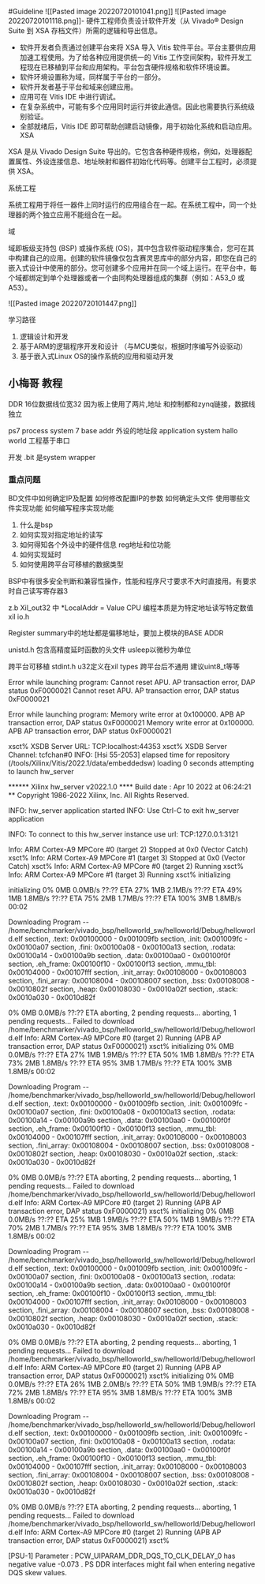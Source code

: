 
#Guideline
![[Pasted image 20220720101041.png]]
![[Pasted image 20220720101118.png]]-   硬件工程师负责设计软件开发（从 Vivado® Design Suite 到 XSA 存档文件）所需的逻辑和导出信息。

- 软件开发者负责通过创建平台来将 XSA 导入 Vitis 软件平台。平台主要供应用加速工程使用。为了给各种应用提供统一的 Vitis 工作空间架构，软件开发工程现在已移植到平台和应用架构。平台包含硬件规格和软件环境设置。
- 软件环境设置称为域，同样属于平台的一部分。
- 软件开发者基于平台和域来创建应用。
- 应用可在 Vitis IDE 中进行调试。
- 在复杂系统中，可能有多个应用同时运行并彼此通信。因此也需要执行系统级别验证。
- 全部就绪后，Vitis IDE 即可帮助创建启动镜像，用于初始化系统和启动应用。
XSA

XSA 是从 Vivado Design Suite 导出的。它包含各种硬件规格，例如，处理器配置属性、外设连接信息、地址映射和器件初始化代码等。创建平台工程时，必须提供 XSA。

系统工程

系统工程用于将任一器件上同时运行的应用组合在一起。在系统工程中，同一个处理器的两个独立应用不能组合在一起。

域

域即板级支持包 (BSP) 或操作系统 (OS)，其中包含软件驱动程序集合，您可在其中构建自己的应用。创建的软件镜像仅包含赛灵思库中的部分内容，即您在自己的嵌入式设计中使用的部分。您可创建多个应用并在同一个域上运行。在平台中，每个域都绑定到单个处理器或者一个由同构处理器组成的集群（例如：A53_0 或 A53）。

![[Pasted image 20220720101447.png]]

学习路径  
1. 逻辑设计和开发
2. 基于ARM的逻辑程序开发和设计 （与MCU类似，根据时序编写外设驱动）
3. 基于嵌入式Linux OS的操作系统的应用和驱动开发
## 小梅哥 教程
DDR 16位数据线位宽32 因为板上使用了两片,地址 和控制都和zynq链接，数据线独立

ps7 process system 7 
base addr 外设的地址段
application system
hallo world 工程基于串口

开发
.bit 是system wrapper

### 重点问题
BD文件中如何确定IP及配置
如何修改配置IP的参数 
如何确定头文件
使用哪些文件实现功能
如何编写程序实现功能

1. 什么是bsp
2. 如何实现对指定地址的读写
3. 如何得知各个外设中的硬件信息 reg地址和位功能
4. 如何实现延时
5. 如何使用跨平台可移植的数据类型

BSP中有很多安全判断和兼容性操作，性能和程序尺寸要求不大时直接用。有要求时自己读写寄存器3

z.b Xil_out32 中 *LocalAddr = Value CPU 编程本质是为特定地址读写特定数值
xil io.h

Register summary中的地址都是偏移地址，要加上模块的BASE ADDR

unistd.h 包含高精度延时函数的头文件 usleep以微秒为单位


跨平台可移植  stdint.h
u32定义在xil types 跨平台后不通用 建议uint8_t等等

Error while launching program: 
Cannot reset APU. AP transaction error, DAP status 0xF0000021
Cannot reset APU. AP transaction error, DAP status 0xF0000021

Error while launching program:  Memory write error at 0x100000. APB AP transaction error, DAP status 0xF0000021 Memory write error at 0x100000. APB AP transaction error, DAP status 0xF0000021

xsct% XSDB Server URL: TCP:localhost:44353
xsct% XSDB Server Channel: tcfchan#0
INFO: [Hsi 55-2053] elapsed time for repository (/tools/Xilinx/Vitis/2022.1/data/embeddedsw) loading 0 seconds
attempting to launch hw_server

****** Xilinx hw_server v2022.1.0
  **** Build date : Apr 10 2022 at 06:24:21
    ** Copyright 1986-2022 Xilinx, Inc. All Rights Reserved.

INFO: hw_server application started
INFO: Use Ctrl-C to exit hw_server application

INFO: To connect to this hw_server instance use url: TCP:127.0.0.1:3121

Info: ARM Cortex-A9 MPCore #0 (target 2) Stopped at 0x0 (Vector Catch)
xsct% Info: ARM Cortex-A9 MPCore #1 (target 3) Stopped at 0x0 (Vector Catch)
xsct% Info: ARM Cortex-A9 MPCore #0 (target 2) Running
xsct% Info: ARM Cortex-A9 MPCore #1 (target 3) Running
xsct% 
initializing

initializing
  0%    0MB   0.0MB/s  ??:?? ETA
 27%    1MB   2.1MB/s  ??:?? ETA
 49%    1MB   1.8MB/s  ??:?? ETA
 75%    2MB   1.7MB/s  ??:?? ETA
100%    3MB   1.8MB/s  00:02    

Downloading Program -- /home/benchmarker/vivado_bsp/helloworld_sw/helloworld/Debug/helloworld.elf
	section, .text: 0x00100000 - 0x001009fb
	section, .init: 0x001009fc - 0x00100a07
	section, .fini: 0x00100a08 - 0x00100a13
	section, .rodata: 0x00100a14 - 0x00100a9b
	section, .data: 0x00100aa0 - 0x00100f0f
	section, .eh_frame: 0x00100f10 - 0x00100f13
	section, .mmu_tbl: 0x00104000 - 0x00107fff
	section, .init_array: 0x00108000 - 0x00108003
	section, .fini_array: 0x00108004 - 0x00108007
	section, .bss: 0x00108008 - 0x0010802f
	section, .heap: 0x00108030 - 0x0010a02f
	section, .stack: 0x0010a030 - 0x0010d82f

  0%    0MB   0.0MB/s  ??:?? ETA
aborting, 2 pending requests... 
aborting, 1 pending requests... 
Failed to download /home/benchmarker/vivado_bsp/helloworld_sw/helloworld/Debug/helloworld.elf
Info: ARM Cortex-A9 MPCore #0 (target 2) Running (APB AP transaction error, DAP status 0xF0000021)
xsct% 
initializing
  0%    0MB   0.0MB/s  ??:?? ETA
 27%    1MB   1.9MB/s  ??:?? ETA
 50%    1MB   1.8MB/s  ??:?? ETA
 73%    2MB   1.8MB/s  ??:?? ETA
 95%    3MB   1.7MB/s  ??:?? ETA
100%    3MB   1.8MB/s  00:02    

Downloading Program -- /home/benchmarker/vivado_bsp/helloworld_sw/helloworld/Debug/helloworld.elf
	section, .text: 0x00100000 - 0x001009fb
	section, .init: 0x001009fc - 0x00100a07
	section, .fini: 0x00100a08 - 0x00100a13
	section, .rodata: 0x00100a14 - 0x00100a9b
	section, .data: 0x00100aa0 - 0x00100f0f
	section, .eh_frame: 0x00100f10 - 0x00100f13
	section, .mmu_tbl: 0x00104000 - 0x00107fff
	section, .init_array: 0x00108000 - 0x00108003
	section, .fini_array: 0x00108004 - 0x00108007
	section, .bss: 0x00108008 - 0x0010802f
	section, .heap: 0x00108030 - 0x0010a02f
	section, .stack: 0x0010a030 - 0x0010d82f

  0%    0MB   0.0MB/s  ??:?? ETA
aborting, 2 pending requests... 
aborting, 1 pending requests... 
Failed to download /home/benchmarker/vivado_bsp/helloworld_sw/helloworld/Debug/helloworld.elf
Info: ARM Cortex-A9 MPCore #0 (target 2) Running (APB AP transaction error, DAP status 0xF0000021)
xsct% 
initializing
  0%    0MB   0.0MB/s  ??:?? ETA
 25%    1MB   1.9MB/s  ??:?? ETA
 50%    1MB   1.9MB/s  ??:?? ETA
 70%    2MB   1.7MB/s  ??:?? ETA
 95%    3MB   1.8MB/s  ??:?? ETA
100%    3MB   1.8MB/s  00:02    

Downloading Program -- /home/benchmarker/vivado_bsp/helloworld_sw/helloworld/Debug/helloworld.elf
	section, .text: 0x00100000 - 0x001009fb
	section, .init: 0x001009fc - 0x00100a07
	section, .fini: 0x00100a08 - 0x00100a13
	section, .rodata: 0x00100a14 - 0x00100a9b
	section, .data: 0x00100aa0 - 0x00100f0f
	section, .eh_frame: 0x00100f10 - 0x00100f13
	section, .mmu_tbl: 0x00104000 - 0x00107fff
	section, .init_array: 0x00108000 - 0x00108003
	section, .fini_array: 0x00108004 - 0x00108007
	section, .bss: 0x00108008 - 0x0010802f
	section, .heap: 0x00108030 - 0x0010a02f
	section, .stack: 0x0010a030 - 0x0010d82f

  0%    0MB   0.0MB/s  ??:?? ETA
aborting, 2 pending requests... 
aborting, 1 pending requests... 
Failed to download /home/benchmarker/vivado_bsp/helloworld_sw/helloworld/Debug/helloworld.elf
Info: ARM Cortex-A9 MPCore #0 (target 2) Running (APB AP transaction error, DAP status 0xF0000021)
xsct% 
initializing
  0%    0MB   0.0MB/s  ??:?? ETA
 26%    1MB   2.0MB/s  ??:?? ETA
 50%    1MB   1.9MB/s  ??:?? ETA
 72%    2MB   1.8MB/s  ??:?? ETA
 95%    3MB   1.8MB/s  ??:?? ETA
100%    3MB   1.8MB/s  00:02    

Downloading Program -- /home/benchmarker/vivado_bsp/helloworld_sw/helloworld/Debug/helloworld.elf
	section, .text: 0x00100000 - 0x001009fb
	section, .init: 0x001009fc - 0x00100a07
	section, .fini: 0x00100a08 - 0x00100a13
	section, .rodata: 0x00100a14 - 0x00100a9b
	section, .data: 0x00100aa0 - 0x00100f0f
	section, .eh_frame: 0x00100f10 - 0x00100f13
	section, .mmu_tbl: 0x00104000 - 0x00107fff
	section, .init_array: 0x00108000 - 0x00108003
	section, .fini_array: 0x00108004 - 0x00108007
	section, .bss: 0x00108008 - 0x0010802f
	section, .heap: 0x00108030 - 0x0010a02f
	section, .stack: 0x0010a030 - 0x0010d82f

  0%    0MB   0.0MB/s  ??:?? ETA
aborting, 2 pending requests... 
aborting, 1 pending requests... 
Failed to download /home/benchmarker/vivado_bsp/helloworld_sw/helloworld/Debug/helloworld.elf
Info: ARM Cortex-A9 MPCore #0 (target 2) Running (APB AP transaction error, DAP status 0xF0000021)
xsct% 


 [PSU-1]  Parameter : PCW_UIPARAM_DDR_DQS_TO_CLK_DELAY_0 has negative value -0.073 . PS DDR interfaces might fail when entering negative DQS skew values. 

